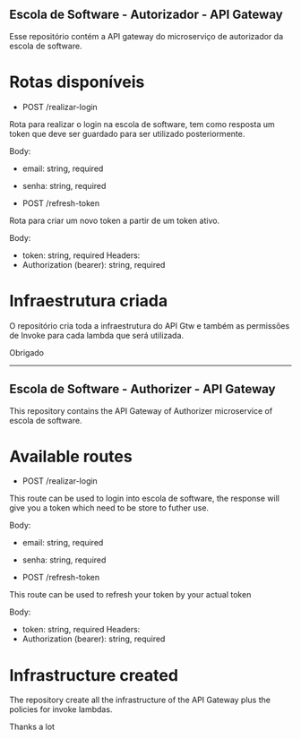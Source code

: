 ## Escola de Software - Autorizador - API Gateway

Esse repositório contém a API gateway do microserviço de autorizador da escola de software.

# Rotas disponíveis

- POST /realizar-login

Rota para realizar o login na escola de software, tem como resposta um token que deve ser guardado para ser utilizado posteriormente.

Body:
- email: string, required
- senha: string, required

- POST /refresh-token

Rota para criar um novo token a partir de um token ativo.

Body:
- token: string, required
Headers:
- Authorization (bearer): string, required

# Infraestrutura criada

O repositório cria toda a infraestrutura do API Gtw e também as permissões de Invoke para cada lambda que será utilizada.

Obrigado

<hr/>

## Escola de Software - Authorizer - API Gateway

This repository contains the API Gateway of Authorizer microservice of escola de software.

# Available routes

- POST /realizar-login

This route can be used to login into escola de software, the response will give you a token which need to be store to futher use.

Body:
- email: string, required
- senha: string, required

- POST /refresh-token

This route can be used to refresh your token by your actual token

Body:
- token: string, required
Headers:
- Authorization (bearer): string, required

# Infrastructure created

The repository create all the infrastructure of the API Gateway plus the policies for invoke lambdas.

Thanks a lot 